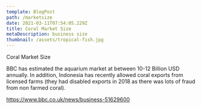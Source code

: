 ```yaml
---
template: BlogPost
path: /marketsize
date: 2021-03-11T07:54:05.229Z
title: Coral Market Size
metaDescription: business size
thumbnail: /assets/tropical-fish.jpg
---
```

Coral Market Size

BBC has estimated the aquarium market at between 10-12 Billion USD annually.  In addition, Indonesia has recently allowed coral exports from licensed farms (they had disabled exports in 2018 as there was lots of fraud from non farmed coral).

<https://www.bbc.co.uk/news/business-51629600>
